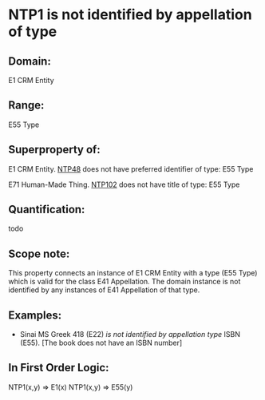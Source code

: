 # NTP1 is not identified by appellation of type

## Domain: 

E1 CRM Entity

## Range: 

E55 Type

## Superproperty of: 

E1 CRM Entity. [NTP48](#ntp48) does not have preferred identifier of type: E55 Type

E71 Human-Made Thing. [NTP102](#ntp102) does not have title of type: E55 Type

## Quantification: 

todo

## Scope note: 

This property connects an instance of E1 CRM Entity with a type (E55 Type) which is valid for the class E41 Appellation. 
The domain instance is not identified by any instances of E41 Appellation of that type.

## Examples: 

* Sinai MS Greek 418 (E22) _is not identified by appellation type_ ISBN (E55). [The book does not have an ISBN number]

## In First Order Logic: 

NTP1(x,y) ⇒ E1(x)
NTP1(x,y) ⇒ E55(y)

